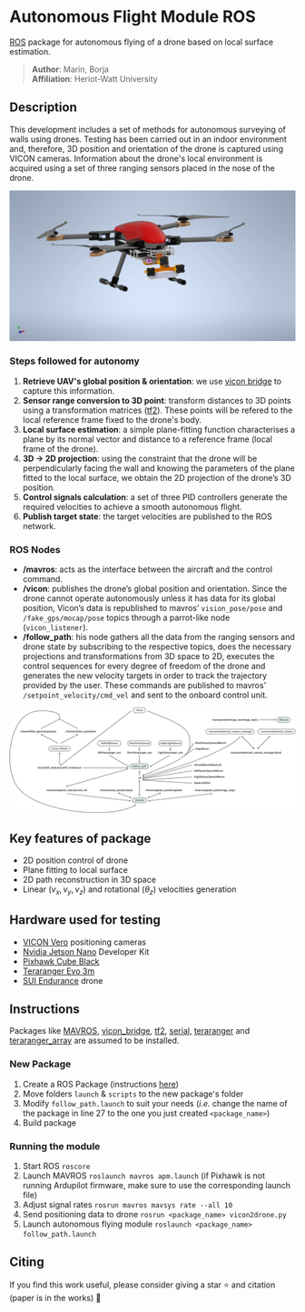 # Autonomous Flight Module ROS
[ROS](http://www.ros.org/) package for autonomous flying of a drone based on local surface estimation.

> **Author**: Marin, Borja </br>
> **Affiliation**: Heriot-Watt University </br>

## Description
This development includes a set of methods for autonomous surveying of walls using drones. Testing has been carried out in an indoor environment and, therefore, 3D position and orientation of the drone is captured using VICON cameras. Information about the drone's local environment is acquired using a set of three ranging sensors placed in the nose of the drone.

![](img/SUI_Endurance_Complete.png)

### Steps followed for autonomy
1. **Retrieve UAV's global position & orientation**: we use [vicon bridge](https://github.com/ethz-asl/vicon_bridge) to capture this information.
2. **Sensor range conversion to 3D point**: transform distances to 3D points using a transformation matrices ([tf2](https://wiki.ros.org/tf2)). These points will be refered to the local reference frame fixed to the drone's body.
3. **Local surface estimation**: a simple plane-fitting function characterises a plane by its normal vector and distance to a reference frame (local frame of the drone).
4. **3D $\rightarrow$ 2D projection**: using the constraint that the drone will be perpendicularly facing the
wall and knowing the parameters of the plane fitted to the local surface, we obtain the 2D projection of the drone’s 3D position.
5. **Control signals calculation**: a set of three PID controllers generate the required velocities to achieve a smooth autonomous flight.
6. **Publish target state**: the target velocities are published to the ROS network.

### ROS Nodes
- **/mavros**: acts as the interface between the aircraft and the control command.
- **/vicon**: publishes the drone’s global position and orientation. Since the drone cannot operate autonomously unless it has data for its global position, Vicon’s data is republished to mavros’ 
 `vision_pose/pose` and `/fake_gps/mocap/pose` topics through a parrot-like node (`vicon_listener`).
- **/follow_path**: his node gathers all the data from the ranging sensors and drone state by subscribing to the respective topics, does the necessary projections and transformations from 3D space to 2D, executes the control sequences for every degree of freedom of the drone and generates the new velocity targets in order to track the trajectory provided by the user. These commands are published to mavros’ `/setpoint_velocity/cmd_vel` and sent to the onboard control unit.

![](img/rqt_graph.jpeg)

## Key features of package
- 2D position control of drone
- Plane fitting to local surface
- 2D path reconstruction in 3D space
- Linear $(v_x,v_y,v_z)$ and rotational $(\theta_z)$ velocities generation

## Hardware used for testing
- [VICON Vero](https://www.vicon.com/hardware/cameras/vero/) positioning cameras
- [Nvidia Jetson Nano](https://developer.nvidia.com/embedded/learn/get-started-jetson-nano-devkit) Developer Kit
- [Pixhawk Cube Black](https://ardupilot.org/copter/docs/common-thecube-overview.html)
- [Teraranger Evo 3m](https://www.terabee.com/shop/lidar-tof-range-finders/teraranger-evo-3m/)
- [SUI Endurance](https://www.hiteccs.com/drones/products) drone

## Instructions
Packages like [MAVROS](https://github.com/mavlink/mavros), [vicon_bridge](https://github.com/ethz-asl/vicon_bridge), [tf2](https://wiki.ros.org/tf2), [serial](https://github.com/wjwwood/serial), [teraranger](https://github.com/Terabee/teraranger?tab=readme-ov-file) and [teraranger_array](https://github.com/Terabee/teraranger_array) are assumed to be installed.

### New Package
1. Create a ROS Package (instructions [here](https://wiki.ros.org/ROS/Tutorials/CreatingPackage))
2. Move folders `launch` & `scripts` to the new package's folder
3. Modify `follow_path.launch` to suit your needs (*i.e.* change the name of the package in line 27 to the one you just created `<package_name>`)
4. Build package

### Running the module
1. Start ROS `roscore`
2. Launch MAVROS `roslaunch mavros apm.launch` (if Pixhawk is not running Ardupilot firmware, make sure to use the corresponding launch file)
3. Adjust signal rates `rosrun mavros mavsys rate --all 10`
4. Send positioning data to drone `rosrun <package_name> vicon2drone.py`
5. Launch autonomous flying module `roslaunch <package_name> follow_path.launch`

## Citing
If you find this work useful, please consider giving a star :star: and citation (paper is in the works) :t-rex:
